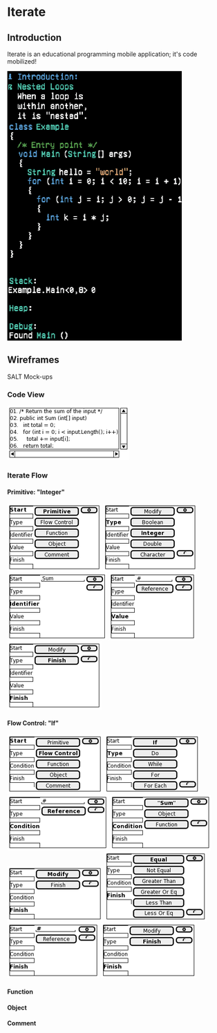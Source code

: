 # Iterate

## Introduction

Iterate is an educational programming mobile application; it's code mobilized!

![Introduction](https://raw.githubusercontent.com/iteratecode/.github/main/images/iterate-nested-loop.gif)

## Wireframes

SALT Mock-ups

### Code View

![Code Wireframe](https://raw.githubusercontent.com/iteratecode/.github/main/images/code-wireframe.png)

### Iterate Flow

#### Primitive: "Integer"

![Primitive Start](https://raw.githubusercontent.com/iteratecode/.github/main/images/iterate-primitive-start.png)
![Primitive Type](https://raw.githubusercontent.com/iteratecode/.github/main/images/iterate-primitive-type.png)
![Primitive Identifier](https://raw.githubusercontent.com/iteratecode/.github/main/images/iterate-primitive-identifier.png)
![Primitive Value](https://raw.githubusercontent.com/iteratecode/.github/main/images/iterate-primitive-value.png)
![Primitive Finish](https://raw.githubusercontent.com/iteratecode/.github/main/images/iterate-primitive-finish.png)

#### Flow Control: "If"

![Flow Control Start](https://raw.githubusercontent.com/iteratecode/.github/main/images/iterate-flow-control-start.png)
![Flow Control Type](https://raw.githubusercontent.com/iteratecode/.github/main/images/iterate-flow-control-type.png)
![Flow Control Condition](https://raw.githubusercontent.com/iteratecode/.github/main/images/iterate-flow-control-condition.png)
![Flow Control Condition 2](https://raw.githubusercontent.com/iteratecode/.github/main/images/iterate-flow-control-condition-2.png)
![Flow Control Finish](https://raw.githubusercontent.com/iteratecode/.github/main/images/iterate-flow-control-finish.png)
![Flow Control Finish 2](https://raw.githubusercontent.com/iteratecode/.github/main/images/iterate-flow-control-finish-2.png)
![Flow Control Finish 3](https://raw.githubusercontent.com/iteratecode/.github/main/images/iterate-flow-control-finish-3.png)
![Flow Control Finish](https://raw.githubusercontent.com/iteratecode/.github/main/images/iterate-flow-control-finish-4.png)


#### Function




#### Object





#### Comment





